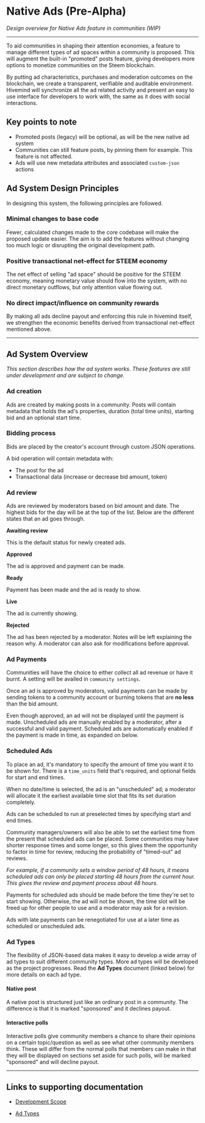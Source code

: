 # Native Ads (Pre-Alpha)

*Design overview for Native Ads feature in communities (WIP)*

---

To aid communities in shaping their attention economies, a feature to manage different types of ad spaces within a community is proposed. This will augment the built-in "promoted" posts feature, giving developers more options to monetize communities on the Steem blockchain.

By putting ad characteristics, purchases and moderation outcomes on the blockchain, we create a transparent, verifiable and auditable environment. Hivemind will synchronize all the ad related activity and present an easy to use interface for developers to work with, the same as it does with social interactions.

## Key points to note

- Promoted posts (legacy) will be optional, as will be the new native ad system
- Communities can still feature posts, by pinning them for example. This feature is not affected.
- Ads will use new metadata attributes and associated `custom-json` actions

## Ad System Design Principles

In designing this system, the following principles are followed.

### Minimal changes to base code

Fewer, calculated changes made to the core codebase will make the proposed update easier. The aim is to add the features without changing too much logic or disrupting the original development path.

### Positive transactional net-effect for STEEM economy

The net effect of selling "ad space" should be positive for the STEEM economy, meaning monetary value should flow into the system, with no direct monetary outflows, but only attention value flowing out.

### No direct impact/influence on community rewards

By making all ads decline payout and enforcing this rule in hivemind itself, we strengthen the economic benefits derived from transactional net-effect mentioned above.

---

## Ad System Overview

*This section describes how the ad system works. These features are still under development and are subject to change.*

### Ad creation

Ads are created by making posts in a community. Posts will contain metadata that holds the ad's properties, duration (total time units), starting bid and an optional start time.

### Bidding process

Bids are placed by the creator's account through custom JSON operations.

A bid operation will contain metadata with:

- The post for the ad
- Transactional data (increase or decrease bid amount, token)

### Ad review

Ads are reviewed by moderators based on bid amount and date. The highest bids for the day will be at the top of the list. Below are the different states that an ad goes through.

**Awaiting review**

This is the default status for newly created ads.

**Approved**

The ad is approved and payment can be made.

**Ready**

Payment has been made and the ad is ready to show.

**Live**

The ad is currently showing.

**Rejected**

The ad has been rejected by a moderator. Notes will be left explaining the reason why. A moderator can also ask for modifications before approval.


### Ad Payments

Communities will have the choice to either collect all ad revenue or have it burnt. A setting will be availed in `community settings`.

Once an ad is approved by moderators, valid payments can be made by sending tokens to a community account or burning tokens that are **no less** than the bid amount.

Even though approved, an ad will not be displayed until the payment is made. Unscheduled ads are manually enabled by a moderator, after a successful and valid payment. Scheduled ads are automatically enabled if the payment is made in time, as expanded on below.

### Scheduled Ads

To place an ad, it's mandatory to specify the amount of time you want it to be shown for. There is a `time_units` field that's required, and optional fields for start and end times.

When no date/time is selected, the ad is an "unscheduled" ad;  a moderator will allocate it the earliest available time slot that fits its set duration completely.

Ads can be scheduled to run at preselected times by specifying start and end times.

Community managers/owners will also be able to set the earliest time from the present that scheduled ads can be placed. Some communities may have shorter response times and some longer, so this gives them the opportunity to factor in time for review, reducing the probability of "timed-out" ad reviews.

*For example, if a community sets a window period of 48 hours, it means scheduled ads can only be placed starting 48 hours from the current hour. This gives the review and payment process about 48 hours.*

Payments for scheduled ads should be made before the time they're set to start showing. Otherwise, the ad will not be shown, the time slot will be freed up for other people to use and a moderator may ask for a revision.

Ads with late payments can be renegotiated for use at a later time as scheduled or unscheduled ads.


### Ad Types

The flexibility of JSON-based data makes it easy to develop a wide array of ad types to suit different community types. More ad types will be developed as the project progresses. Read the **Ad Types** document (linked below) for more details on each ad type.

#### Native post

A native post is structured just like an ordinary post in a community. The difference is that it is marked "sponsored" and it declines payout.

#### Interactive polls

Interactive polls give community members a chance to share their opinions on a certain topic/question as well as see what other community members think. These will differ from the normal polls that members can make in that they will be displayed on sections set aside for such polls, will be marked "sponsored" and will decline payout.


---

## Links to supporting documentation

- [Development Scope](https://github.com/imwatsi/hivemind/blob/master/docs/native_ads/dev_scope.md)

- [Ad Types](https://github.com/imwatsi/hivemind/blob/master/docs/native_ads/ad_types.md)
